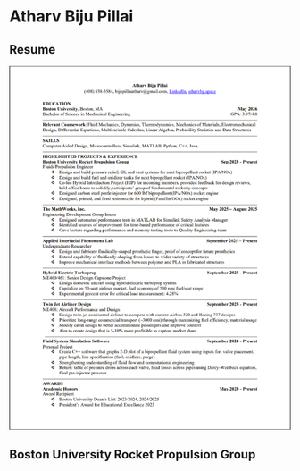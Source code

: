 # Atharv Biju Pillai
## Resume
![Resume](/AtharvBijuPillai-Resume.png)
## Boston University Rocket Propulsion Group

